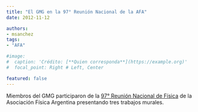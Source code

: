 ```yaml
---
title: "El GMG en la 97° Reunión Nacional de la AFA"
date: 2012-11-12

authors:
- msanchez
tags:
- "AFA"

#image:
#  caption: 'Crédito: [**Quien corresponda**](https://example.org)'
#  focal_point: Right # Left, Center

featured: false
---
```


Miembros del GMG participaron de la [97° Reunión Nacional de Física][1] de la Asociación
Física Argentina presentando tres trabajos murales.

[1]: https://www.fisica.org.ar/wp-content/blogs.dir/33/files/sites/33/2019/02/resumen_rafa_2012.pdf

<!--more-->
